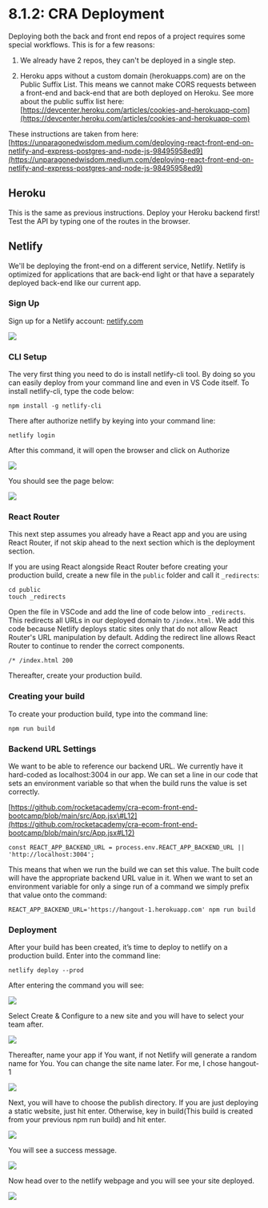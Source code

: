 # 8.1.2: CRA Deployment

Deploying both the back and front end repos of a project requires some special workflows. This is for a few reasons:

1. We already have 2 repos, they can't be deployed in a single step.

2. Heroku apps without a custom domain \(herokuapps.com\) are on the Public Suffix List. This means we cannot make CORS requests between a front-end and back-end that are both deployed on Heroku. See more about the public suffix list here: [https://devcenter.heroku.com/articles/cookies-and-herokuapp-com](https://devcenter.heroku.com/articles/cookies-and-herokuapp-com)

These instructions are taken from here: [https://unparagonedwisdom.medium.com/deploying-react-front-end-on-netlify-and-express-postgres-and-node-js-98495958ed9](https://unparagonedwisdom.medium.com/deploying-react-front-end-on-netlify-and-express-postgres-and-node-js-98495958ed9)

## Heroku

This is the same as previous instructions. Deploy your Heroku backend first! Test the API by typing one of the routes in the browser.

## Netlify

We'll be deploying the front-end on a different service, Netlify. Netlify is optimized for applications that are back-end light or that have a separately deployed back-end like our current app.

### Sign Up

Sign up for a Netlify account: [netlify.com](https://www.netlify.com/)

![](../../.gitbook/assets/netlify.png)

### CLI Setup

The very first thing you need to do is install netlify-cli tool. By doing so you can easily deploy from your command line and even in VS Code itself. To install netlify-cli, type the code below:

```text
npm install -g netlify-cli
```

There after authorize netlify by keying into your command line:

```text
netlify login
```

After this command, it will open the browser and click on Authorize

![](../../.gitbook/assets/net-auth.png)

You should see the page below:

![](../../.gitbook/assets/net-dash.png)

### React Router

This next step assumes you already have a React app and you are using React Router, if not skip ahead to the next section which is the deployment section.

If you are using React alongside React Router before creating your production build, create a new file in the `public` folder and call it `_redirects`:

```text
cd public
touch _redirects
```

Open the file in VSCode and add the line of code below into `_redirects`. This redirects all URLs in our deployed domain to `/index.html`. We add this code because Netlify deploys static sites only that do not allow React Router's URL manipulation by default. Adding the redirect line allows React Router to continue to render the correct components.

```
/* /index.html 200
```

Thereafter, create your production build.

### **Creating your build**

To create your production build, type into the command line:

```text
npm run build
```

### **Backend URL Settings**

We want to be able to reference our backend URL. We currently have it hard-coded as localhost:3004 in our app. We can set a line in our code that sets an environment variable so that when the build runs the value is set correctly. 

[https://github.com/rocketacademy/cra-ecom-front-end-bootcamp/blob/main/src/App.jsx\#L12](https://github.com/rocketacademy/cra-ecom-front-end-bootcamp/blob/main/src/App.jsx#L12)

```text
const REACT_APP_BACKEND_URL = process.env.REACT_APP_BACKEND_URL || 'http://localhost:3004';
```

This means that when we run the build we can set this value. The built code will have the appropriate backend URL value in it. When we want to set an environment variable for only a singe run of a command we simply prefix that value onto the command:

```text
REACT_APP_BACKEND_URL='https://hangout-1.herokuapp.com' npm run build
```

### **Deployment**

After your build has been created, it’s time to deploy to netlify on a production build. Enter into the command line:

```text
netlify deploy --prod
```

After entering the command you will see:

![](../../.gitbook/assets/net-cli-1.png)

Select Create & Configure to a new site and you will have to select your team after.

![](../../.gitbook/assets/net-cli-2.png)

Thereafter, name your app if You want, if not Netlify will generate a random name for You. You can change the site name later. For me, I chose hangout-1

![](../../.gitbook/assets/net-cli-3.png)

Next, you will have to choose the publish directory. If you are just deploying a static website, just hit enter. Otherwise, key in build\(This build is created from your previous npm run build\) and hit enter.

![](../../.gitbook/assets/net-cli-4.png)

You will see a success message.

![](../../.gitbook/assets/net-cli-5.png)

Now head over to the netlify webpage and you will see your site deployed.

![](../../.gitbook/assets/net-cli-6.png)

